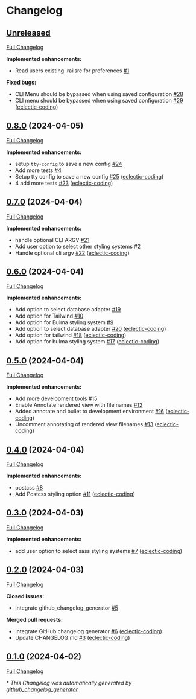 # Changelog

## [Unreleased](https://github.com/eclectic-coding/rails_app/tree/HEAD)

[Full Changelog](https://github.com/eclectic-coding/rails_app/compare/0.8.0...HEAD)

**Implemented enhancements:**

- Read users existing .railsrc for preferences [\#1](https://github.com/eclectic-coding/rails_app/issues/1)

**Fixed bugs:**

- CLI Menu should be bypassed when using saved configuration [\#28](https://github.com/eclectic-coding/rails_app/issues/28)
- CLI menu should be bypassed when using saved configuration [\#29](https://github.com/eclectic-coding/rails_app/pull/29) ([eclectic-coding](https://github.com/eclectic-coding))

## [0.8.0](https://github.com/eclectic-coding/rails_app/tree/0.8.0) (2024-04-05)

[Full Changelog](https://github.com/eclectic-coding/rails_app/compare/0.7.0...0.8.0)

**Implemented enhancements:**

- setup `tty-config` to save a new config [\#24](https://github.com/eclectic-coding/rails_app/issues/24)
- Add more tests [\#4](https://github.com/eclectic-coding/rails_app/issues/4)
- Setup tty config to save a new config [\#25](https://github.com/eclectic-coding/rails_app/pull/25) ([eclectic-coding](https://github.com/eclectic-coding))
- 4 add more tests [\#23](https://github.com/eclectic-coding/rails_app/pull/23) ([eclectic-coding](https://github.com/eclectic-coding))

## [0.7.0](https://github.com/eclectic-coding/rails_app/tree/0.7.0) (2024-04-04)

[Full Changelog](https://github.com/eclectic-coding/rails_app/compare/0.6.0...0.7.0)

**Implemented enhancements:**

- handle optional CLI ARGV [\#21](https://github.com/eclectic-coding/rails_app/issues/21)
- Add user option to select other styling systems [\#2](https://github.com/eclectic-coding/rails_app/issues/2)
- Handle optional cli argv [\#22](https://github.com/eclectic-coding/rails_app/pull/22) ([eclectic-coding](https://github.com/eclectic-coding))

## [0.6.0](https://github.com/eclectic-coding/rails_app/tree/0.6.0) (2024-04-04)

[Full Changelog](https://github.com/eclectic-coding/rails_app/compare/0.5.0...0.6.0)

**Implemented enhancements:**

- Add option to select database adapter [\#19](https://github.com/eclectic-coding/rails_app/issues/19)
- Add option for Tailwind [\#10](https://github.com/eclectic-coding/rails_app/issues/10)
- Add option for Bulma styling system [\#9](https://github.com/eclectic-coding/rails_app/issues/9)
- Add option to select database adapter [\#20](https://github.com/eclectic-coding/rails_app/pull/20) ([eclectic-coding](https://github.com/eclectic-coding))
- Add option for tailwind [\#18](https://github.com/eclectic-coding/rails_app/pull/18) ([eclectic-coding](https://github.com/eclectic-coding))
- Add option for bulma styling system [\#17](https://github.com/eclectic-coding/rails_app/pull/17) ([eclectic-coding](https://github.com/eclectic-coding))

## [0.5.0](https://github.com/eclectic-coding/rails_app/tree/0.5.0) (2024-04-04)

[Full Changelog](https://github.com/eclectic-coding/rails_app/compare/0.4.0...0.5.0)

**Implemented enhancements:**

- Add more development tools [\#15](https://github.com/eclectic-coding/rails_app/issues/15)
- Enable Annotate rendered view with file names [\#12](https://github.com/eclectic-coding/rails_app/issues/12)
- Added annotate and bullet to development environment [\#16](https://github.com/eclectic-coding/rails_app/pull/16) ([eclectic-coding](https://github.com/eclectic-coding))
- Uncomment annotating of rendered view filenames [\#13](https://github.com/eclectic-coding/rails_app/pull/13) ([eclectic-coding](https://github.com/eclectic-coding))

## [0.4.0](https://github.com/eclectic-coding/rails_app/tree/0.4.0) (2024-04-04)

[Full Changelog](https://github.com/eclectic-coding/rails_app/compare/0.3.0...0.4.0)

**Implemented enhancements:**

- postcss [\#8](https://github.com/eclectic-coding/rails_app/issues/8)
- Add Postcss styling option [\#11](https://github.com/eclectic-coding/rails_app/pull/11) ([eclectic-coding](https://github.com/eclectic-coding))

## [0.3.0](https://github.com/eclectic-coding/rails_app/tree/0.3.0) (2024-04-03)

[Full Changelog](https://github.com/eclectic-coding/rails_app/compare/0.2.0...0.3.0)

**Implemented enhancements:**

- add user option to select sass styling systems [\#7](https://github.com/eclectic-coding/rails_app/pull/7) ([eclectic-coding](https://github.com/eclectic-coding))

## [0.2.0](https://github.com/eclectic-coding/rails_app/tree/0.2.0) (2024-04-03)

[Full Changelog](https://github.com/eclectic-coding/rails_app/compare/0.1.0...0.2.0)

**Closed issues:**

- Integrate github\_changelog\_generator  [\#5](https://github.com/eclectic-coding/rails_app/issues/5)

**Merged pull requests:**

- Integrate GitHub changelog generator [\#6](https://github.com/eclectic-coding/rails_app/pull/6) ([eclectic-coding](https://github.com/eclectic-coding))
- Update CHANGELOG.md [\#3](https://github.com/eclectic-coding/rails_app/pull/3) ([eclectic-coding](https://github.com/eclectic-coding))

## [0.1.0](https://github.com/eclectic-coding/rails_app/tree/0.1.0) (2024-04-02)

[Full Changelog](https://github.com/eclectic-coding/rails_app/compare/640f33991e4aaf2aa31cc9bb974bb094190f2aa3...0.1.0)



\* *This Changelog was automatically generated by [github_changelog_generator](https://github.com/github-changelog-generator/github-changelog-generator)*
